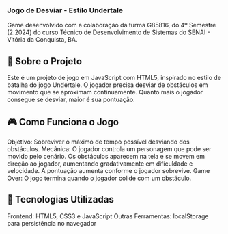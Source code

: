 ### Jogo de Desviar - Estilo Undertale
Game desenvolvido com a colaboração da turma G85816, do 4º Semestre (2.2024) do curso Técnico de Desenvolvimento de Sistemas do SENAI - Vitória da Conquista, BA.

## 📜 Sobre o Projeto
Este é um projeto de jogo em JavaScript com HTML5, inspirado no estilo de batalha do jogo Undertale. O jogador precisa desviar de obstáculos em movimento que se aproximam continuamente. Quanto mais o jogador consegue se desviar, maior é sua pontuação.

## 🎮 Como Funciona o Jogo
Objetivo: Sobreviver o máximo de tempo possível desviando dos obstáculos.
Mecânica:
O jogador controla um personagem que pode ser movido pelo cenário.
Os obstáculos aparecem na tela e se movem em direção ao jogador, aumentando gradativamente em dificuldade e velocidade.
A pontuação aumenta conforme o jogador sobrevive.
Game Over: O jogo termina quando o jogador colide com um obstáculo.

## 🚀 Tecnologias Utilizadas
Frontend: HTML5, CSS3 e JavaScript
Outras Ferramentas: localStorage para persistência no navegador
